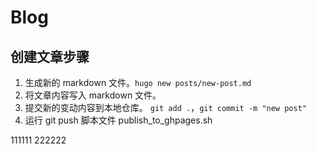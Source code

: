 # Blog

## 创建文章步骤
1. 生成新的 markdown 文件。`hugo new posts/new-post.md`
2. 将文章内容写入 markdown 文件。
3. 提交新的变动内容到本地仓库。 `git add .`，`git commit -m "new post"`
4. 运行 git push 脚本文件 publish_to_ghpages.sh


111111
222222


